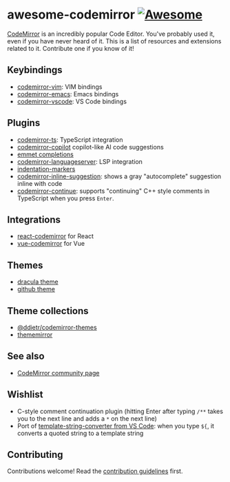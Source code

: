 # awesome-codemirror [![Awesome](https://awesome.re/badge.svg)](https://awesome.re)

[CodeMirror](https://codemirror.net/) is an incredibly
popular Code Editor. You've probably used it, even if you
have never heard of it. This is a list of resources and
extensions related to it. Contribute one if you know of it!

## Keybindings

- [codemirror-vim](https://github.com/replit/codemirror-vim): VIM bindings
- [codemirror-emacs](https://github.com/replit/codemirror-emacs): Emacs bindings
- [codemirror-vscode](https://github.com/replit/codemirror-vscode-keymap): VS Code bindings

## Plugins

- [codemirror-ts](https://github.com/val-town/codemirror-ts): TypeScript integration
- [codemirror-copilot](https://github.com/asadm/codemirror-copilot) copilot-like AI code suggestions
- [emmet completions](https://github.com/emmetio/codemirror6-plugin)
- [codemirror-languageserver](https://github.com/furqansoftware/codemirror-languageserver): LSP integration
- [indentation-markers](https://github.com/replit/codemirror-indentation-markers)
- [codemirror-inline-suggestion](https://github.com/saminzadeh/codemirror-extension-inline-suggestion): shows a gray "autocomplete" suggestion inline with code
- [codemirror-continue](https://github.com/val-town/codemirror-continue): supports "continuing" C++ style comments in TypeScript when you press `Enter`.

## Integrations

- [react-codemirror](https://github.com/uiwjs/react-codemirror) for React
- [vue-codemirror](https://github.com/surmon-china/vue-codemirror) for Vue

## Themes

- [dracula theme](https://www.npmjs.com/package/@uiw/codemirror-theme-dracula)
- [github theme](https://www.npmjs.com/package/@uiw/codemirror-theme-github)

## Theme collections

- [@ddietr/codemirror-themes](https://github.com/dennis84/codemirror-themes)
- [thememirror](https://thememirror.net/)

## See also

- [CodeMirror community page](https://codemirror.net/docs/community/)

## Wishlist

- C-style comment continuation plugin (hitting Enter after typing `/**` takes you to the next line and adds a `*` on the next line)
- Port of [template-string-converter from VS Code](https://github.com/meganrogge/template-string-converter): when you type `${`, it converts a quoted string to a template string

## Contributing

Contributions welcome! Read the [contribution guidelines](contributing.md) first.

